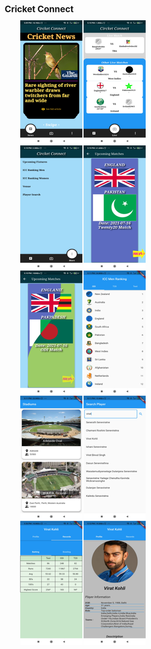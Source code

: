 # Cricket Connect


<p align ="center">
<img src="https://github.com/GaganVashisht/Cricket-Connect/blob/01a6d9fec81602e7849565a9b97204e66222cfa7/app%20Screenshots/Screenshot_2021-07-14-17-09-46-165_com.example.cricket.jpg"  alt="News Screen" width="200" height="400" />


<img src="https://github.com/GaganVashisht/Cricket-Connect/blob/01a6d9fec81602e7849565a9b97204e66222cfa7/app%20Screenshots/Screenshot_2021-07-14-17-10-25-146_com.example.cricket.jpg"  alt="Live Matches" width="200" height="400" />


<img src="https://github.com/GaganVashisht/Cricket-Connect/blob/01a6d9fec81602e7849565a9b97204e66222cfa7/app%20Screenshots/Screenshot_2021-07-14-17-10-28-503_com.example.cricket.jpg"  alt="More screen" width="200" height="400" />


<img src="https://github.com/GaganVashisht/Cricket-Connect/blob/01a6d9fec81602e7849565a9b97204e66222cfa7/app%20Screenshots/Screenshot_2021-07-14-17-10-38-155_com.example.cricket.jpg"  alt="Upcoming Matches" width="200" height="400" />


<img src="https://github.com/GaganVashisht/Cricket-Connect/blob/01a6d9fec81602e7849565a9b97204e66222cfa7/app%20Screenshots/Screenshot_2021-07-14-17-10-49-997_com.example.cricket.jpg"  alt="main screen" width="200" height="400" />


<img src="https://github.com/GaganVashisht/Cricket-Connect/blob/01a6d9fec81602e7849565a9b97204e66222cfa7/app%20Screenshots/Screenshot_2021-07-14-17-11-02-998_com.example.cricket.jpg"  alt="Ranking screen" width="200" height="400" />


<img src="https://github.com/GaganVashisht/Cricket-Connect/blob/01a6d9fec81602e7849565a9b97204e66222cfa7/app%20Screenshots/Screenshot_2021-07-14-17-11-09-476_com.example.cricket.jpg"  alt="Stadium List" width="200" height="400" />


<img src="https://github.com/GaganVashisht/Cricket-Connect/blob/01a6d9fec81602e7849565a9b97204e66222cfa7/app%20Screenshots/Screenshot_2021-07-14-17-11-57-557_com.example.cricket.jpg"  alt="Player Search screen" width="200" height="400" />


<img src="https://github.com/GaganVashisht/Cricket-Connect/blob/1a974460a30c8c46b897558b10536c4639b94c66/app%20Screenshots/Screenshot_2021-07-14-17-36-32-746_com.example.cricket.jpg"  alt="Player Records" width="200" height="400" />
  
<img src="https://github.com/GaganVashisht/Cricket-Connect/blob/01a6d9fec81602e7849565a9b97204e66222cfa7/app%20Screenshots/Screenshot_2021-07-14-17-12-06-674_com.example.cricket.jpg"  alt="Player Profile" width="200" height="400" />

</p>
